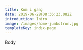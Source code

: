 ```yaml
---
title: Kom i gang
date: 2019-06-28T08:36:23.082Z
introduction: Intro
image: /images/home-jumbotron.jpg
templateKey: index-page
---
```

Body
